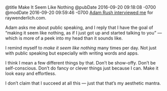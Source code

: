 @title Make It Seem Like Nothing
@pubDate 2016-09-20 09:18:08 -0700
@modDate 2016-09-20 09:59:46 -0700
<a href="https://www.raywenderlich.com/143083/making-vesper-netnewswire-omnifocus-top-dev-interview-brent-simmons">Adam Rush interviewed me</a> for raywenderlich.com.

Adam asks me about public speaking, and I reply that I have the goal of “making it seem like nothing, as if I just got up and started talking to you” — which is more of a peek into my head than it sounds like.

I remind myself to <em>make it seem like nothing</em> many times per day. Not just with public speaking but especially with writing words and apps.

I think I mean a few different things by that. Don’t be show-offy. Don’t be self-conscious. Don’t do fancy or clever things just because I can. Make it look easy and effortless.

I don’t claim that I succeed at all this — just that that’s my aesthetic mantra.
